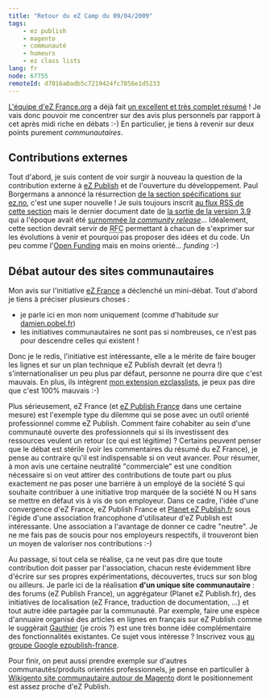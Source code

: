 ```yaml
---
title: "Retour du eZ Camp du 09/04/2009"
tags:
    - ez publish
    - magento
    - communauté
    - humeurs
    - ez class lists
lang: fr
node: 67755
remoteId: d7016a0adb5c7219424fc7856e1d5233
---
```


[L'équipe d'eZ France.org](http://www.ez-france.org/L-equipe) a déjà fait [un excellent et très complet résumé](http://www.ez-france.org/Actualites/eZ-Publish-Community) ! Je vais donc pouvoir me concentrer sur des avis plus personnels par rapport à cet après midi riche en débats :-) En particulier, je tiens à revenir sur deux points purement *communautaires*.


## Contributions externes


Tout d'abord, je suis content de voir surgir à nouveau la question de la contribution externe à [eZ Publish](/tag/ez+publish) et de l'ouverture du développement. Paul Borgermans a annoncé la résurrection [de la section spécifications sur ez.no](http://ez.no/developer/developer_information/specs), c'est une super nouvelle ! Je suis toujours inscrit [au flux RSS de cette section](http://ez.no/rss/feed/specs) mais le dernier document date de [la sortie de la version 3.9](/post/ez-publish-3-9-est-sorti) qui a l'époque avait été [surnommée *la community release*](/post/ez-publish-3-9-wow)... Idéalement, cette section devrait servir de <abbr title="Request For Comments">RFC</abbr>  permettant à chacun de s'exprimer sur les évolutions à venir et pourquoi pas proposer des idées et du code. Un peu comme l'[Open Funding](http://ez.no/developer/open_funding) mais en moins orienté... *funding* :-)


## Débat autour des sites communautaires


Mon avis sur l'initiative [eZ France](http://www.ez-france.org/) a déclenché un mini-débat. Tout d'abord je tiens à préciser plusieurs choses :

* je parle ici en mon nom uniquement (comme d'habitude sur [damien.pobel.fr](/))
* les initiatives communautaires ne sont pas si nombreuses, ce n'est pas pour descendre celles qui existent !

Donc je le redis, l'initiative est intéressante, elle a le mérite de faire bouger les lignes et sur un plan technique eZ Publish devrait (et devra !) s'internationaliser un peu plus par défaut, personne ne pourra dire que c'est mauvais. En plus, ils intègrent [mon extension ezclasslists](/post/ez-class-lists-1-0-for-ez-publish-4-0), je peux pas dire que c'est 100% mauvais :-)


Plus sérieusement, eZ France (et [eZ Publish France](http://www.ezpublish-france.org) dans une certaine mesure) est l'exemple type du dilemme qui se pose avec un outil orienté professionnel comme eZ Publish. Comment faire cohabiter au sein d'une communauté ouverte des professionnels qui si ils investissent des ressources veulent un retour (ce qui est légitime) ? Certains peuvent penser que le débat est stérile (voir les commentaires du résumé du eZ France), je pense au contraire qu'il est indispensable si on veut avancer. Pour résumer, à mon avis une certaine neutralité &quot;commerciale&quot; est une condition nécessaire si on veut attirer des contributions de toute part ou plus exactement ne pas poser une barrière à un employé de la société S qui souhaite contribuer à une initiative trop marquée de la société N ou H sans se mettre en défaut vis à vis de son employeur. Dans ce cadre, l'idée d'une convergence d'eZ France, eZ Publish France et [Planet eZ Publish.fr](http://www.planet-ezpublish.fr) sous l'égide d'une association francophone d'utilisateur d'eZ Publish est intéressante. Une association a l'avantage de donner ce cadre &quot;neutre&quot;. Je ne me fais pas de soucis pour nos employeurs respectifs, il trouveront bien un moyen de valoriser nos contributions :-)


Au passage, si tout cela se réalise, ça ne veut pas dire que toute contribution doit passer par l'association, chacun reste évidemment libre d'écrire sur ses propres expérimentations, découvertes, trucs sur son blog ou ailleurs. Je parle ici de la réalisation **d'un unique site communautaire** : des forums (eZ Publish France), un aggrégateur (Planet eZ Publish.fr), des initiatives de localisation (eZ France, traduction de documentation, ...) et tout autre idée partagée par la communauté. Par exemple, faire une espèce d'annuaire organisé des articles en lignes en français sur eZ Publish comme le suggèrait [Gauthier](http://blog.gauthier-garnier.fr/) (je crois ?) est une très bonne idée complémentaire des fonctionnalités existantes. Ce sujet vous intéresse ? Inscrivez vous [au groupe Google ezpublish-france](http://groups.google.com/group/ezpublish-france).


Pour finir, on peut aussi prendre exemple sur d'autres communautés/produits orientés professionnels, je pense en particulier à [Wikigento site communautaire autour de Magento](http://www.wikigento.com/) dont le positionnement est assez proche d'eZ Publish.

